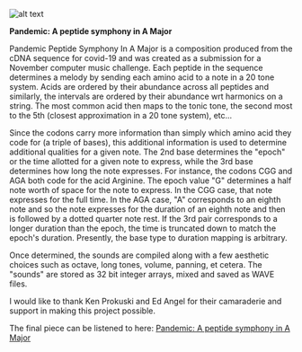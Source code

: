 ![alt text](https://i1.sndcdn.com/artworks-WQvrMiCTRSy1bMXi-7EvKhA-t500x500.jpg "crochet peptides")


__Pandemic: A peptide symphony in A Major__

Pandemic Peptide Symphony In A Major is a composition produced from the cDNA
sequence for covid-19 and was created as a submission for a November computer
music challenge. Each peptide in the sequence determines a melody by sending
each amino acid to a note in a 20 tone system. Acids are ordered by their
abundance across all peptides and similarly, the intervals are ordered by their
abundance wrt harmonics on a string. The most common acid then maps to the tonic
tone, the second most to the 5th (closest approximation in a 20 tone system),
etc...

Since the codons carry more information than simply which amino acid they code
for (a triple of bases), this additional information is used to determine
additional qualities for a given note. The 2nd base determines the "epoch"
or the time allotted for a given note to express, while the 3rd base determines
how long the note expresses. For instance, the codons CGG and AGA both code for
the acid Arginine. The epoch value "G" determines a half note worth of space for
the note to express. In the CGG case, that note expresses for the full time. In
the AGA case, "A" corresponds to an eighth note and so the note expresses for
the duration of an eighth note and then is followed by a dotted quarter note
rest. If the 3rd pair corresponds to a longer duration than the epoch, the time
is truncated down to match the epoch's duration. Presently, the base type to
duration mapping is arbitrary.

Once determined, the sounds are compiled along with a few aesthetic choices
such as octave, long tones, volume, panning, et cetera. The "sounds" are stored
as 32 bit integer arrays, mixed and saved as WAVE files.

I would like to thank Ken Prokuski and Ed Angel for their camaraderie and
support in making this project possible.

The final piece can be listened to here:
[Pandemic: A peptide symphony in A Major](https://soundcloud.com/jeejaws-for-jawaas/pandemic-peptide-symphony-in-a-maj)